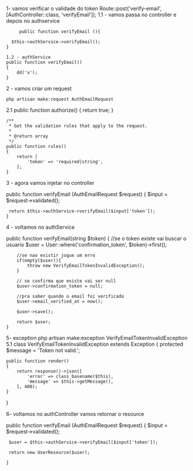 1- vamos verificar o validade do token
     Route::post('verify-email', [AuthController::class, 'verifyEmail']);
    1.1 - vamos passa no controller e depois no authservice

         public function verifyEmail (){
      
      $this->authService->verifyEmail();
    }
           
    1.2 - authService
    public function verifyEmail()
    {
        dd('x');
    }
2 - vamos criar um request

    php artisan make:request AuthEmailRequest

 2.1
    public function authorize()
    {
        return true;
    }

    /**
     * Get the validation rules that apply to the request.
     *
     * @return array
     */
    public function rules()
    {
        return [
            'token' => 'required|string',
        ];
    }

3 - agora vamos injetar no controller

public function verifyEmail (AuthEmailRequest $request)
    {
      $input = $request->validated();
      
     return $this->authService->verifyEmail($input['token']);
    }
    
4 - voltamos no authService

 public function verifyEmail(string $token)
    {
        //se o token existe vai buscar o usuario
        $user = User::where('confirmation_token', $token)->first();

        //se nao existir jogue um erro
        if(empty($user)){
            throw new VerifyEmailTokenInvalidException();
        }
        
        // se confirma que existe vai ser null
        $user->confirmation_token = null;

        //pra saber quando o email foi verificado
        $user->email_verified_at = now();

        $user->save();

        return $user;
    }

    
5- exception
    php artisan make:exception VerifyEmailTokenInvalidException
 5.1 
 class VerifyEmailTokenInvalidException extends Exception
{
    protected $message = 'Token not valid.';

    public function render()
    {
        return response()->json([
            'error' => class_basename($this),
            'message' => $this->getMessage(),
        ], 400);
    }
}

6- voltamos no authController vamos retornar o resource

public function verifyEmail (AuthEmailRequest $request)
    {
      $input = $request->validated();
      
     $user = $this->authService->verifyEmail($input['token']);

     return new UserResource($user);
     
    }





